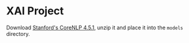 # XAI Project

Download [Stanford's CoreNLP
4.5.1](https://stanfordnlp.github.io/CoreNLP/index.html), unzip it and place it
into the `models` directory.

